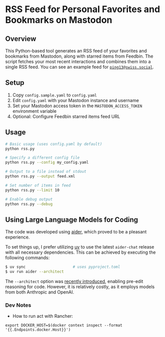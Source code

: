 # RSS Feed for Personal Favorites and Bookmarks on Mastodon

## Overview

This Python-based tool generates an RSS feed of your favorites and bookmarks from Mastodon, 
along with starred items from Feedbin. The script fetches your most recent interactions
and combines them into a single RSS feed. You can see an example feed for 
[`ping13@swiss.social`](https://swiss.social/@ping13).

## Setup

1. Copy `config.sample.yaml` to `config.yaml`
2. Edit `config.yaml` with your Mastodon instance and username
3. Set your Mastodon access token in the `MASTODON_ACCESS_TOKEN` environment variable
4. Optional: Configure Feedbin starred items feed URL

## Usage

```bash
# Basic usage (uses config.yaml by default)
python rss.py

# Specify a different config file
python rss.py --config my_config.yaml

# Output to a file instead of stdout
python rss.py --output feed.xml

# Set number of items in feed
python rss.py --limit 10

# Enable debug output
python rss.py --debug
```

## Using Large Language Models for Coding

The code was developed using [aider](https://aider.chat), which proved to be a pleasant experience. 

To set things up, I prefer utilizing [uv](https://astral.sh/uv) to use the latest
`aider-chat` release with all necessary dependencies. This can be achieved by
executing the following commands:

```bash
$ uv sync                     # uses pyproject.toml
$ uv run aider --architect
```

The `--architect` option was [recently
introduced](https://aider.chat/2024/09/26/architect.html), enabling pre-edit
reasoning for code. However, it is relatively costly, as it employs models from
both Anthropic and OpenAI.

### Dev Notes


- How to run act with Rancher:

`export DOCKER_HOST=$(docker context inspect --format '{{.Endpoints.docker.Host}}')`
